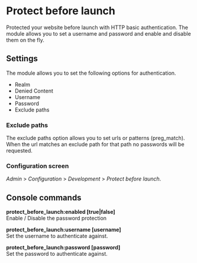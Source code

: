 # Protect before launch
Protected your website before launch with HTTP basic authentication.
The module allows you to set a username and password and enable and
disable them on the fly.

## Settings
The module allows you to set the following options for authentication.

* Realm
* Denied Content
* Username
* Password
* Exclude paths

### Exclude paths
The exclude paths option allows you to set urls or patterns (preg_match).
When the url matches an exclude path for that path no passwords will be
requested.

### Configuration screen
_Admin_ > _Configuration_ > _Development_ > _Protect before launch_.

## Console commands

**protect\_before\_launch:enabled [true|false]**<br />
Enable / Disable the password protection

**protect\_before\_launch:username [username]**<br />
Set the username to authenticate against.

**protect\_before\_launch:password [password]**<br />
Set the password to authenticate against.
